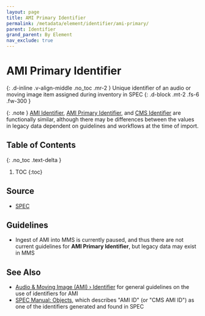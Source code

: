 ```yaml
---
layout: page
title: AMI Primary Identifier
permalink: /metadata/element/identifier/ami-primary/
parent: Identifier
grand_parent: By Element
nav_exclude: true
---
```


# AMI Primary Identifier
{: .d-inline .v-align-middle .no_toc .mr-2 }
Unique identifier of an audio or moving image item assigned during inventory in SPEC
{: .d-block .mt-2 .fs-6 .fw-300 }

{: .note }
[AMI Identifier](/metadata-documentation/metadata/element/identifier/ami/), [AMI Primary Identifier](/metadata-documentation/metadata/element/identifier/ami-primary/), and [CMS Identifier](/metadata-documentation/metadata/element/identifier/cms/) are functionally similar, although there may be differences between the values in legacy data dependent on guidelines and workflows at the time of import.

## Table of Contents
{: .no_toc .text-delta }

1. TOC
{:toc}

## Source
- [SPEC](/metadata-documentation/resources/glossary/#spec)

## Guidelines
- Ingest of AMI into MMS is currently paused, and thus there are not current guidelines for **AMI Primary Identifier**, but legacy data may exist in MMS

## See Also
- [Audio & Moving Image (AMI) › Identifier](/metadata-documentation/metadata/material/ami/#identifier) for general guidelines on the use of identifiers for AMI
- [SPEC Manual: Objects](https://docs.google.com/document/d/1dP3zDqTT4uX_EsocFeUJ2VLgPMJechInvOzrcCtMsoU/edit), which describes "AMI ID" (or "CMS AMI ID") as one of the identifiers generated and found in SPEC